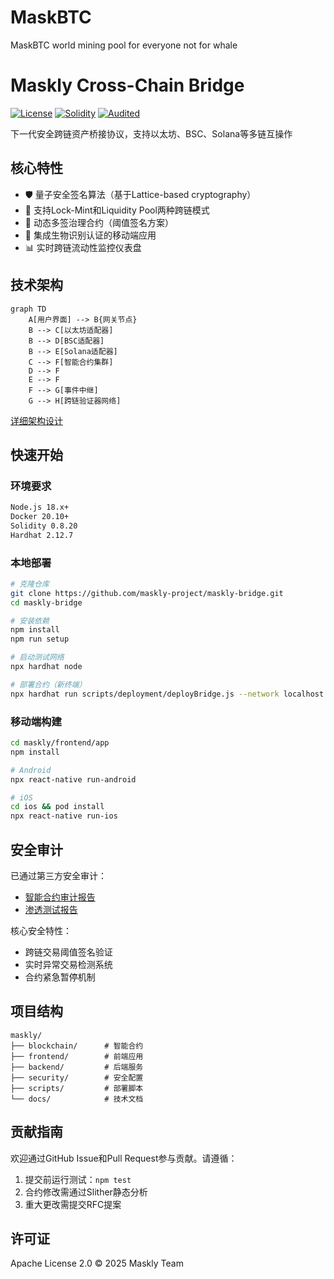 # MaskBTC
MaskBTC world mining pool for everyone not for whale
# Maskly Cross-Chain Bridge 

[![License](https://img.shields.io/badge/License-Apache_2.0-blue.svg)](https://opensource.org/licenses/Apache-2.0)
[![Solidity](https://img.shields.io/badge/Solidity-0.8.20-green)](https://soliditylang.org)
[![Audited](https://img.shields.io/badge/Audit-Quantstamp-success)](https://quantstamp.com)

下一代安全跨链资产桥接协议，支持以太坊、BSC、Solana等多链互操作

## 核心特性
- 🛡️ 量子安全签名算法（基于Lattice-based cryptography）
- 🌉 支持Lock-Mint和Liquidity Pool两种跨链模式
- 🔐 动态多签治理合约（阈值签名方案）
- 📱 集成生物识别认证的移动端应用
- 📊 实时跨链流动性监控仪表盘

## 技术架构
```mermaid
graph TD
    A[用户界面] --> B{网关节点}
    B --> C[以太坊适配器]
    B --> D[BSC适配器]
    B --> E[Solana适配器]
    C --> F[智能合约集群]
    D --> F
    E --> F
    F --> G[事件中继]
    G --> H[跨链验证器网络]
```

[详细架构设计](docs/TECHNICAL_DESIGN.md)

## 快速开始

### 环境要求
```bash
Node.js 18.x+
Docker 20.10+
Solidity 0.8.20
Hardhat 2.12.7
```

### 本地部署
```bash
# 克隆仓库
git clone https://github.com/maskly-project/maskly-bridge.git
cd maskly-bridge

# 安装依赖
npm install
npm run setup

# 启动测试网络
npx hardhat node

# 部署合约（新终端）
npx hardhat run scripts/deployment/deployBridge.js --network localhost
```

### 移动端构建
```bash
cd maskly/frontend/app
npm install

# Android
npx react-native run-android

# iOS
cd ios && pod install
npx react-native run-ios
```

## 安全审计
已通过第三方安全审计：
- [智能合约审计报告](security/audit/smart-contract-audit.pdf)
- [渗透测试报告](security/audit/pentest-report.pdf)

核心安全特性：
- 跨链交易阈值签名验证
- 实时异常交易检测系统
- 合约紧急暂停机制

## 项目结构
```
maskly/
├── blockchain/      # 智能合约
├── frontend/        # 前端应用
├── backend/         # 后端服务
├── security/        # 安全配置
├── scripts/         # 部署脚本
└── docs/            # 技术文档
```

## 贡献指南
欢迎通过GitHub Issue和Pull Request参与贡献。请遵循：
1. 提交前运行测试：`npm test`
2. 合约修改需通过Slither静态分析
3. 重大更改需提交RFC提案

## 许可证
Apache License 2.0 © 2025 Maskly Team
